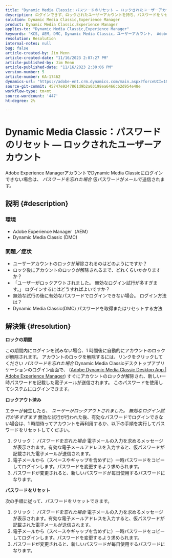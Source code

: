 ```yaml
---
title: "Dynamic Media Classic：パスワードのリセット — ロックされたユーザーアカウント"
description: ログインできず、ロックされたユーザーアカウントを持ち、パスワードをリセットする必要があるAdobe Experience Managerの問題で、Dynamic Media Classicアプリを解決する方法について説明します。
solution: Dynamic Media Classic,Experience Manager
product: Dynamic Media Classic,Experience Manager
applies-to: "Dynamic Media Classic,Experience Manager"
keywords: "KCS, AEM, DMC, Dynamic Media Classic，ユーザーアカウント， Adobe Experience Manager，トラブルシューティング，一時パスワード，ロック済み"
resolution: Resolution
internal-notes: null
bug: false
article-created-by: Jim Menn
article-created-date: "11/16/2023 2:07:27 PM"
article-published-by: Jim Menn
article-published-date: "11/16/2023 2:30:06 PM"
version-number: 5
article-number: KA-17462
dynamics-url: "https://adobe-ent.crm.dynamics.com/main.aspx?forceUCI=1&pagetype=entityrecord&etn=knowledgearticle&id=813f0873-8984-ee11-8179-6045bd006268"
source-git-commit: 45747e9247861d9b2a03198ea6466cb2d954e48e
workflow-type: tm+mt
source-wordcount: '447'
ht-degree: 2%

---
```


# Dynamic Media Classic：パスワードのリセット — ロックされたユーザーアカウント


Adobe Experience ManagerアカウントでDynamic Media Classicにログインできない場合は、 *パスワードを忘れた場合* 仮パスワードがメールで送信されます。

## 説明 {#description}


### <b>環境</b>

- Adobe Experience Manager（AEM）
- Dynamic Media Classic (DMC)




### <b>問題／症状</b>

- ユーザーアカウントのロックが解除されるのはどのようにですか？
- ロック後にアカウントのロックが解除されるまで、どれくらいかかりますか？
- 「ユーザーがロックアウトされました。 無効なログイン試行が多すぎます。」 ログインするにはどうすればよいですか？
- 無効な試行の後に有効なパスワードでログインできない場合。 ログイン方法は？
- Dynamic Media Classic(DMC) パスワードを取得またはリセットする方法



## 解決策 {#resolution}


<b>ロックの期間</b>

この期間内にログインを試みない場合、1 時間後に自動的にアカウントのロックが解除されます。 アカウントのロックを解除するには、リンクをクリックしてください *パスワードを忘れた場合* Dynamic Media Classicデスクトップアプリケーションのログイン画面で、 ([Adobe Dynamic Media Classic Desktop App | Adobe Experience Manager](https://experienceleague.adobe.com/docs/dynamic-media-classic/using/new-ui-2020.html?lang=en)) すぐにアカウントのロックが解除され、新しい一時パスワードを記載した電子メールが送信されます。 このパスワードを使用してシステムにログインできます。



<b>ロックアウト済み</b>

エラーが発生したら、 *ユーザーがロックアウトされました。 無効なログイン試行が多すぎます* 無効な試行が行われた後、有効なパスワードでログインできない場合は、1 時間待ってアカウントを再利用するか、以下の手順を実行してパスワードをリセットしてください。

1. クリック： *パスワードを忘れた場合* 電子メールの入力を求めるメッセージが表示されます。有効な電子メールアドレスを入力すると、仮パスワードが記載された電子メールが送信されます。
2. 電子メールから（スペースやギャップを含めずに）一時パスワードをコピーしてログインします。パスワードを変更するよう求められます。
3. パスワードが変更されると、新しいパスワードが毎日使用するパスワードになります。


<b>パスワードをリセット</b>

次の手順に従って、パスワードをリセットできます。

1. クリック： *パスワードを忘れた場合* 電子メールの入力を求めるメッセージが表示されます。有効な電子メールアドレスを入力すると、仮パスワードが記載された電子メールが送信されます。
2. 電子メールから（スペースやギャップを含めずに）一時パスワードをコピーしてログインします。パスワードを変更するよう求められます。
3. パスワードが変更されると、新しいパスワードが毎日使用するパスワードになります。

